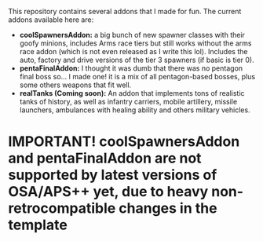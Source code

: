 This repository contains several addons that I made for fun.
The current addons available here are:
  - **coolSpawnersAddon:** a big bunch of new spawner classes with their goofy minions, includes Arms race tiers but still works without the arms race addon (which is not even released as I write this lol). Includes the auto, factory and drive versions of the tier 3 spawners (if basic is tier 0).
  - **pentaFinalAddon:** I thought it was dumb that there was no pentagon final boss so... I made one! it is a mix of all pentagon-based bosses, plus some others weapons that fit well.
  - **realTanks (Coming soon):** An addon that implements tons of realistic tanks of history, as well as infantry carriers, mobile artillery, missile launchers, ambulances with healing ability and others military vehicles.
# IMPORTANT! coolSpawnersAddon and pentaFinalAddon are not supported by latest versions of OSA/APS++ yet, due to heavy non-retrocompatible changes in the template
